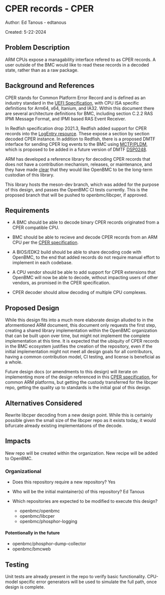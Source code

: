 # CPER records - CPER

Author: Ed Tanous - edtanous

Created: 5-22-2024

## Problem Description

ARM CPUs expose a managability interface refered to as CPER records. A user
outside of the BMC would like to read these records in a decoded state, rather
than as a raw package.

## Background and References

CPER stands for Common Platform Error Record and is defined as an industry
standard in the [UEFI Specification][uefi_spec], with CPU ISA specific
definitions for Arm64, x64, Itanium, and IA32. Within this document there are
several architecture definitions for BMC, including section C.2.2 RAS IPMI
Message Format, and IPMI based RAS Event Receiver.

In Redfish specification drop 2021.3, Redfish added support for CPER records
into the [LogEntry resource][logentry]. These expose a section by section
decoded CPER instance. In addition to Redfish, there is a proposed DMTF
interface for sending CPER log events to the BMC using [MCTP/PLDM][cperevent],
which is proposed to be added in a future version of DMTF [DSP0248].

ARM has developed a reference library for decoding CPER records that does not
have a contribution mechanism, releases, or maintenance, and they have made
[clear][cper_examples] that they would like OpenBMC to be the long-term
custodian of this library.

This library hosts the meson-dev branch, which was added for the purpose of this
design, and passes the OpenBMC CI tests currently. This is the proposed branch
that will be pushed to openbmc/libcper, if approved.

## Requirements

- A BMC should be able to decode binary CPER records originated from a CPER
  compatible CPU.

- BMC should be able to recieve and decode CPER records from an ARM CPU per the
  [CPER specification][arm_sbr].

- A BIOS/EDK2 build should be able to share decoding code with OpenBMC, to the
  end that added records do not require manual effort to implement in each
  codebase.

- A CPU vendor should be able to add support for CPER extensions that OpenBMC
  will now be able to decode, without impacting users of other vendors, as
  promised in the CPER specification.

- CPER decoder should allow decoding of multiple CPU complexes.

## Proposed Design

While this design fits into a much more elaborate design alluded to in the
aformentioned ARM document, this document only requests the first step, creating
a shared library implementation within the OpenBMC organization that can be
built upon over time, but might not implement the complete implementation at
this time. It is expected that the ubiquity of CPER records in the BMC ecosystem
justifies the creation of the repository, even if the initial implementation
might not meet all design goals for all contributors, having a common
contribution model, CI testing, and license is beneficial as a whole.

Future design docs (or amendments to this design) will iterate on implementing
more of the design referenced in this [CPER specification][arm_sbr], for common
ARM platforms, but getting the custody transferred for the libcper repo, getting
the quality up to standards is the initial goal of this design.

## Alternatives Considered

Rewrite libcper decoding from a new design point. While this is certainly
possible given the small size of the libcper repo as it exists today, it would
bifurcate already existing implementations of the decode.

## Impacts

New repo will be created within the organization. New recipe will be added to
OpenBMC.

### Organizational

- Does this repository require a new repository? Yes
- Who will be the initial maintainer(s) of this repository? Ed Tanous
- Which repositories are expected to be modified to execute this design?

  - openbmc/openbmc
  - openbmc/libcper
  - openbmc/phosphor-logging

#### Potentionally in the future

- openbmc/phosphor-dump-collector
- openbmc/bmcweb

## Testing

Unit tests are already present in the repo to verify basic functionality.
CPU-model specific error generators will be used to simulate the full path, once
design is complete.

[arm_sbr]: https://developer.arm.com/documentation/den0069/latest/
[uefi_spec]: https://uefi.org/specifications
[logentry]:
  https://github.com/DMTF/Redfish-Publications/blob/5b217908b5378b24e4f390c063427d7a707cd308/csdl/LogEntry_v1.xml#L1403
[cperevent]:
  https://www.dmtf.org/sites/default/files/PMCI_CPEREvent_Proposal_v3.pdf
[DSP0248]: https://www.dmtf.org/dsp/DSP0248
[cper_examples]:
  https://gitlab.arm.com/server_management/libcper/-/blob/meson-dev/README.md?ref_type=heads#usage-examples

